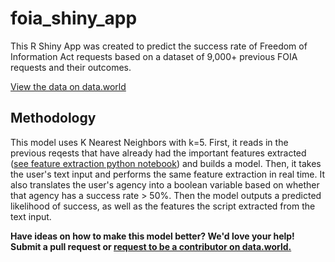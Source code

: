 # foia_shiny_app

This R Shiny App was created to predict the success rate of Freedom of Information Act requests based on a dataset of 9,000+ previous FOIA requests and their outcomes.

[View the data on data.world](https://data.world/rdowns26/foia-analysis)

## Methodology
This model uses K Nearest Neighbors with k=5. First, it reads in the previous reqests that have already had the important features extracted ([see feature extraction python notebook](https://data.world/rdowns26/foia-analysis/file/FOIA_Feature_Extraction.ipynb)) and builds a model. Then, it takes the user's text input and performs the same feature extraction in real time. It also translates the user's agency into a boolean variable based on whether that agency has a success rate > 50%. Then the model outputs a predicted likelihood of success, as well as the features the script extracted from the text input.

**Have ideas on how to make this model better? We'd love your help! Submit a pull request or [request to be a contributor on data.world.](https://data.world/rdowns26/foia-analysis/contributors)**

